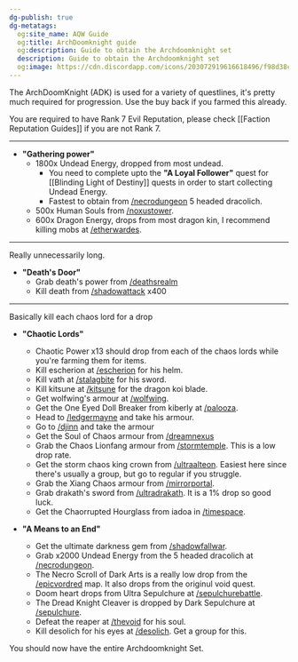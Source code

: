 ```yaml
---
dg-publish: true
dg-metatags:
  og:site_name: AQW Guide
  og:title: ArchDoomknight guide
  og:description: Guide to obtain the Archdoomknight set
  description: Guide to obtain the Archdoomknight set
  og:image: https://cdn.discordapp.com/icons/203072919616618496/f98d38c50b06972678eaaa1aa2c0cedf.png
---
```

The ArchDoomKnight (ADK) is used for a variety of questlines, it's pretty much required for progression. Use the buy back if you farmed this already.

You are required to have Rank 7 Evil Reputation, please check [[Faction Reputation Guides]] if you are not Rank 7.

---

- **"Gathering power"**
	- 1800x Undead Energy, dropped from most undead.
		- You need to complete upto the **"A Loyal Follower"** quest for [[Blinding Light of Destiny]] quests in order to start collecting Undead Energy.
		- Fastest to obtain from [/necrodungeon](http://aqwwiki.wikidot.com/necropolis-dungeon) 5 headed dracolich.
	- 500x Human Souls from [/noxustower](http://aqwwiki.wikidot.com/noxus-tower).
	- 600x Dragon Energy, drops from most dragon kin, I recommend killing mobs at [/etherwardes](http://aqwwiki.wikidot.com/etherstorm-war-desoloth).

---

Really unnecessarily long.
- **"Death's Door"**
	- Grab death's power from [/deathsrealm](http://aqwwiki.wikidot.com/death-s-realm)
	- Kill death from [/shadowattack](http://aqwwiki.wikidot.com/souls-of-the-dead) x400

---

Basically kill each chaos lord for a drop
- **"Chaotic Lords"**
	- Chaotic Power x13 should drop from each of the chaos lords while you're farming them for items.
	- Kill escherion at [/escherion](http://aqwwiki.wikidot.com/escherion-s-tower) for his helm.
	- Kill vath at [/stalagbite](http://aqwwiki.wikidot.com/stalagbite-location) for his sword.
	- Kill kitsune at [/kitsune](http://aqwwiki.wikidot.com/kitsune-s-lair) for the dragon koi blade.
	- Get wolfwing's armour at [/wolfwing](http://aqwwiki.wikidot.com/wolfwing-s-lair).
	- Get the One Eyed Doll Breaker from kiberly at [/palooza](http://aqwwiki.wikidot.com/lorestockapalooza).
	- Head to [/ledgermayne](http://aqwwiki.wikidot.com/ledgermayne-location) and take his armour.
	- Go to [/djinn](http://aqwwiki.wikidot.com/djinn) and take the armour
	- Get the Soul of Chaos armour from [/dreamnexus](http://aqwwiki.wikidot.com/dream-nexus)
	- Grab the Chaos Lionfang armour from [/stormtemple](http://aqwwiki.wikidot.com/the-storm-temple). This is a low drop rate.
	- Get the storm chaos king crown from [/ultraalteon](http://aqwwiki.wikidot.com/ultra-alteon-monster-1). Easiest here since there's usually a group, but go to regular if you struggle.
	- Grab the Xiang Chaos armour from [/mirrorportal](http://aqwwiki.wikidot.com/mirror-portal).
	- Grab drakath's sword from [/ultradrakath](http://aqwwiki.wikidot.com/ultra-drakath). It is a 1% drop so good luck.
	- Get the Chaorrupted Hourglass from iadoa in [/timespace](http://aqwwiki.wikidot.com/time-space).

- **"A Means to an End"**
	- Get the ultimate darkness gem from [/shadowfallwar](http://aqwwiki.wikidot.com/shadowfall-war-location).
	- Grab x2000 Undead Energy from the 5 headed dracolich at [/necrodungeon](http://aqwwiki.wikidot.com/necropolis-dungeon).
	- The Necro Scroll of Dark Arts is a really low drop from the [/epicvordred](http://aqwwiki.wikidot.com/epic-vordred) map. It also drops from the originul void quest.
	- Doom heart drops from Ultra Sepulchure at [/sepulchurebattle](http://aqwwiki.wikidot.com/sepulchure-battle).
	- The Dread Knight Cleaver is dropped by Dark Sepulchure at [/sepulchure](http://aqwwiki.wikidot.com/sepulchure-location).
	- Defeat the reaper at [/thevoid](http://aqwwiki.wikidot.com/the-void) for his soul.
	- Kill desolich for his eyes at [/desolich](http://aqwwiki.wikidot.com/desolich-location). Get a group for this.

You should now have the entire Archdoomknight Set.
